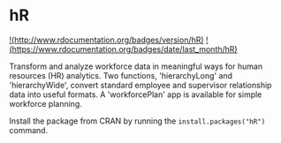 # hR
[!(http://www.rdocumentation.org/badges/version/hR)](https://www.rdocumentation.org/packages/hR/versions/0.1.7)
[!(https://www.rdocumentation.org/badges/date/last_month/hR)](https://www.rdocumentation.org/packages/hR/versions/0.1.7)

Transform and analyze workforce data in meaningful ways for human resources (HR) analytics. Two functions, 'hierarchyLong' and 'hierarchyWide', convert standard employee and supervisor relationship data into useful formats. A 'workforcePlan' app is available for simple workforce planning.

Install the package from CRAN by running the `install.packages("hR")` command.
